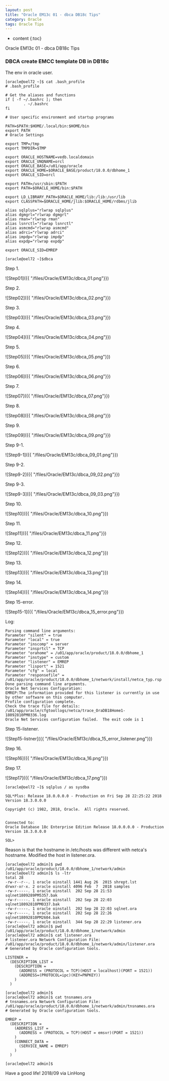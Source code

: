 ```yaml
---
layout: post
title: "Oracle EM13c 01 - dbca DB18c Tips"
category: Oracle
tags: Oracle Tips
---
```


* content
{:toc}


Oracle EM13c 01 - dbca DB18c Tips













### DBCA create EMCC template DB in DB18c

The env in oracle user.

	[oracle@oel72 ~]$ cat .bash_profile
	# .bash_profile

	# Get the aliases and functions
	if [ -f ~/.bashrc ]; then
			. ~/.bashrc
	fi

	# User specific environment and startup programs

	PATH=$PATH:$HOME/.local/bin:$HOME/bin
	export PATH
	# Oracle Settings

	export TMP=/tmp
	export TMPDIR=$TMP

	export ORACLE_HOSTNAME=vedb.localdomain
	export ORACLE_UNQNAME=orcl
	export ORACLE_BASE=/u01/app/oracle
	export ORACLE_HOME=$ORACLE_BASE/product/18.0.0/dbhome_1
	export ORACLE_SID=orcl

	export PATH=/usr/sbin:$PATH
	export PATH=$ORACLE_HOME/bin:$PATH

	export LD_LIBRARY_PATH=$ORACLE_HOME/lib:/lib:/usr/lib
	export CLASSPATH=$ORACLE_HOME/jlib:$ORACLE_HOME/rdbms/jlib

	alias sqlplus="rlwrap sqlplus"
	alias dgmgrl="rlwrap dgmgrl"
	alias rman="rlwrap rman"
	alias lsnrctl="rlwrap lsnrctl"
	alias asmcmd="rlwrap asmcmd"
	alias adrci="rlwrap adrci"
	alias impdp="rlwrap impdp"
	alias expdp="rlwrap expdp"

	export ORACLE_SID=EMREP
	
	[oracle@oel72 ~]$dbca


Step 1.
	
![Step01]({{ "/files/Oracle/EM13c/dbca_01.png"}})	

Step 2.
	
![Step02]({{ "/files/Oracle/EM13c/dbca_02.png"}})	


Step 3.
	
![Step03]({{ "/files/Oracle/EM13c/dbca_03.png"}})	

Step 4.
	
![Step04]({{ "/files/Oracle/EM13c/dbca_04.png"}})	


Step 5.
	
![Step05]({{ "/files/Oracle/EM13c/dbca_05.png"}})	

Step 6.
	
![Step06]({{ "/files/Oracle/EM13c/dbca_06.png"}})	

Step 7.
	
![Step07]({{ "/files/Oracle/EM13c/dbca_07.png"}})	

Step 8.
	
![Step08]({{ "/files/Oracle/EM13c/dbca_08.png"}})	


Step 9.
	
![Step09]({{ "/files/Oracle/EM13c/dbca_09.png"}})	

Step 9-1.
	
![Step9-1]({{ "/files/Oracle/EM13c/dbca_09_01.png"}})	

Step 9-2.
	
![Step9-2]({{ "/files/Oracle/EM13c/dbca_09_02.png"}})	

Step 9-3.
	
![Step9-3]({{ "/files/Oracle/EM13c/dbca_09_03.png"}})	

Step 10.
	
![Step10]({{ "/files/Oracle/EM13c/dbca_10.png"}})	

Step 11.
	
![Step11]({{ "/files/Oracle/EM13c/dbca_11.png"}})	

Step 12.
	
![Step12]({{ "/files/Oracle/EM13c/dbca_12.png"}})

Step 13.
	
![Step13]({{ "/files/Oracle/EM13c/dbca_13.png"}})

Step 14.
	
![Step14]({{ "/files/Oracle/EM13c/dbca_14.png"}})

Step 15-error.
	
![Step15-1]({{ "/files/Oracle/EM13c/dbca_15_error.png"}})

Log:

	Parsing command line arguments:
    Parameter "silent" = true
    Parameter "local" = true
    Parameter "inscomp" = server
    Parameter "insprtcl" = TCP
    Parameter "orahome" = /u01/app/oracle/product/18.0.0/dbhome_1
    Parameter "instype" = custom
    Parameter "listener" = EMREP
    Parameter "lisport" = 1521
    Parameter "cfg" = local
    Parameter "responsefile" = /u01/app/oracle/product/18.0.0/dbhome_1/network/install/netca_typ.rsp
	Done parsing command line arguments.
	Oracle Net Services Configuration:
	EMREP:The information provided for this listener is currently in use by other software on this computer. 
	Profile configuration complete.
	Check the trace file for details: /u01/app/oracle/cfgtoollogs/netca/trace_OraDB18Home1-18092810PM0336.log
	Oracle Net Services configuration failed.  The exit code is 1

Step 15-listener.
	
![Step15-listner]({{ "/files/Oracle/EM13c/dbca_15_error_listener.png"}})

Step 16.
	
![Step16]({{ "/files/Oracle/EM13c/dbca_16.png"}})

Step 17.
	
![Step17]({{ "/files/Oracle/EM13c/dbca_17.png"}})


	[oracle@oel72 ~]$ sqlplus / as sysdba

	SQL*Plus: Release 18.0.0.0.0 - Production on Fri Sep 28 22:25:22 2018
	Version 18.3.0.0.0

	Copyright (c) 1982, 2018, Oracle.  All rights reserved.


	Connected to:
	Oracle Database 18c Enterprise Edition Release 18.0.0.0.0 - Production
	Version 18.3.0.0.0

	SQL>


Reason is that the hostname in /etc/hosts was different with netca's hostname. Modified the host in listener.ora.
	
	[oracle@oel72 admin]$ pwd
	/u01/app/oracle/product/18.0.0/dbhome_1/network/admin
	[oracle@oel72 admin]$ ls -ltr
	total 28
	-rw-r--r--. 1 oracle oinstall 1441 Aug 26  2015 shrept.lst
	drwxr-xr-x. 2 oracle oinstall 4096 Feb  7  2018 samples
	-rw-r-----. 1 oracle oinstall  202 Sep 28 21:53 sqlnet1809289PM5357.bak
	-rw-r-----. 1 oracle oinstall  202 Sep 28 22:03 sqlnet18092810PM0337.bak
	-rw-r-----. 1 oracle oinstall  202 Sep 28 22:03 sqlnet.ora
	-rw-r-----. 1 oracle oinstall  202 Sep 28 22:26 sqlnet18092810PM2604.bak
	-rw-r-----. 1 oracle oinstall  344 Sep 28 22:29 listener.ora
	[oracle@oel72 admin]$ pwd
	/u01/app/oracle/product/18.0.0/dbhome_1/network/admin
	[oracle@oel72 admin]$ cat listener.ora
	# listener.ora Network Configuration File: /u01/app/oracle/product/18.0.0/dbhome_1/network/admin/listener.ora
	# Generated by Oracle configuration tools.

	LISTENER =
	  (DESCRIPTION_LIST =
		(DESCRIPTION =
		  (ADDRESS = (PROTOCOL = TCP)(HOST = localhost)(PORT = 1521))
		  (ADDRESS=(PROTOCOL=ipc)(KEY=PNPKEY))
		)
	  )

	[oracle@oel72 admin]$	
	[oracle@oel72 admin]$ cat tnsnames.ora
	# tnsnames.ora Network Configuration File: /u01/app/oracle/product/18.0.0/dbhome_1/network/admin/tnsnames.ora
	# Generated by Oracle configuration tools.

	EMREP =
	  (DESCRIPTION =
		(ADDRESS_LIST =
		  (ADDRESS = (PROTOCOL = TCP)(HOST = emsvr)(PORT = 1521))
		)
		(CONNECT_DATA =
		  (SERVICE_NAME = EMREP)
		)
	  )

	[oracle@oel72 admin]$

	
Have a good life! 2018/09 via LinHong



